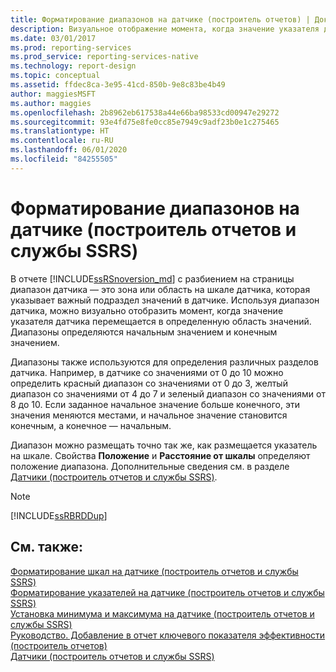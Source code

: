 ```yaml
---
title: Форматирование диапазонов на датчике (построитель отчетов) | Документация Майкрософт
description: Визуальное отображение момента, когда значение указателя датчика перемещается в определенную область значений в построителе отчетов, с помощью диапазона датчика.
ms.date: 03/01/2017
ms.prod: reporting-services
ms.prod_service: reporting-services-native
ms.technology: report-design
ms.topic: conceptual
ms.assetid: ffdec8ca-3e95-41cd-850b-9e8c83be4b49
author: maggiesMSFT
ms.author: maggies
ms.openlocfilehash: 2b8962eb617538a44e66ba98533cd00947e29272
ms.sourcegitcommit: 93e4fd75e8fe0cc85e7949c9adf23b0e1c275465
ms.translationtype: HT
ms.contentlocale: ru-RU
ms.lasthandoff: 06/01/2020
ms.locfileid: "84255505"
---
```

# <a name="formatting-ranges-on-a-gauge-report-builder-and-ssrs"></a>Форматирование диапазонов на датчике (построитель отчетов и службы SSRS)
 В отчете [!INCLUDE[ssRSnoversion_md](../../includes/ssrsnoversion-md.md)] с разбиением на страницы диапазон датчика — это зона или область на шкале датчика, которая указывает важный подраздел значений в датчике. Используя диапазон датчика, можно визуально отобразить момент, когда значение указателя датчика перемещается в определенную область значений. Диапазоны определяются начальным значением и конечным значением.  
  
 Диапазоны также используются для определения различных разделов датчика. Например, в датчике со значениями от 0 до 10 можно определить красный диапазон со значениями от 0 до 3, желтый диапазон со значениями от 4 до 7 и зеленый диапазон со значениями от 8 до 10. Если заданное начальное значение больше конечного, эти значения меняются местами, и начальное значение становится конечным, а конечное — начальным.  
  
 Диапазон можно размещать точно так же, как размещается указатель на шкале. Свойства **Положение** и **Расстояние от шкалы** определяют положение диапазона. Дополнительные сведения см. в разделе [Датчики (построитель отчетов и службы SSRS)](../../reporting-services/report-design/gauges-report-builder-and-ssrs.md).  
  
> [!NOTE]  
>  [!INCLUDE[ssRBRDDup](../../includes/ssrbrddup-md.md)]  
  
## <a name="see-also"></a>См. также:  
 [Форматирование шкал на датчике (построитель отчетов и службы SSRS)](../../reporting-services/report-design/formatting-scales-on-a-gauge-report-builder-and-ssrs.md)   
 [Форматирование указателей на датчике &#40;построитель отчетов и службы SSRS&#41;](../../reporting-services/report-design/formatting-pointers-on-a-gauge-report-builder-and-ssrs.md)   
 [Установка минимума и максимума на датчике (построитель отчетов и службы SSRS)](../../reporting-services/report-design/set-a-minimum-or-maximum-on-a-gauge-report-builder-and-ssrs.md)   
 [Руководство. Добавление в отчет ключевого показателя эффективности (построитель отчетов)](../../reporting-services/tutorial-adding-a-kpi-to-your-report-report-builder.md)   
 [Датчики (построитель отчетов и службы SSRS)](../../reporting-services/report-design/gauges-report-builder-and-ssrs.md)  
  
  
